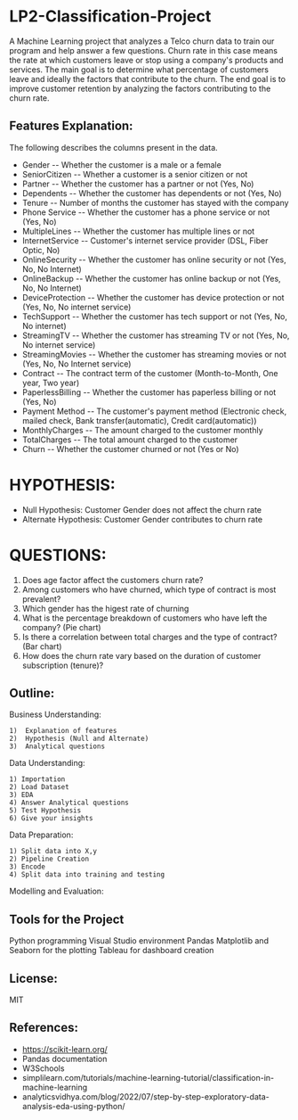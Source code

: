 # LP2-Classification-Project
A Machine Learning project that analyzes a Telco churn data to train our program and help answer a few questions. Churn rate in this case means the rate at which customers leave or stop using a company's products and services. The main goal is to determine what percentage of customers leave and ideally the factors that contribute to the churn. The end goal is to improve customer retention by analyzing the factors contributing to the churn rate.


## Features Explanation:

 The following describes the columns present in the data.

* Gender -- Whether the customer is a male or a female
* SeniorCitizen -- Whether a customer is a senior citizen or not
* Partner -- Whether the customer has a partner or not (Yes, No)
* Dependents -- Whether the customer has dependents or not (Yes, No)
* Tenure -- Number of months the customer has stayed with the company
* Phone Service -- Whether the customer has a phone service or not (Yes, No)
* MultipleLines -- Whether the customer has multiple lines or not
* InternetService -- Customer's internet service provider (DSL, Fiber Optic, No)
* OnlineSecurity -- Whether the customer has online security or not (Yes, No, No Internet)
* OnlineBackup -- Whether the customer has online backup or not (Yes, No, No Internet)
* DeviceProtection -- Whether the customer has device protection or not (Yes, No, No internet service)
* TechSupport -- Whether the customer has tech support or not (Yes, No, No internet)
* StreamingTV -- Whether the customer has streaming TV or not (Yes, No, No internet service)
* StreamingMovies -- Whether the customer has streaming movies or not (Yes, No, No Internet service)
* Contract -- The contract term of the customer (Month-to-Month, One year, Two year)
* PaperlessBilling -- Whether the customer has paperless billing or not (Yes, No)
* Payment Method -- The customer's payment method (Electronic check, mailed check, Bank transfer(automatic), Credit card(automatic))
* MonthlyCharges -- The amount charged to the customer monthly
* TotalCharges -- The total amount charged to the customer
* Churn -- Whether the customer churned or not (Yes or No)    

# HYPOTHESIS:
* Null Hypothesis: Customer Gender does not affect the churn rate
* Alternate Hypothesis: Customer Gender contributes to churn rate

# QUESTIONS:
1) Does age factor affect the customers churn rate?
2) Among customers who have churned, which type of contract is most prevalent?
3) Which gender has the higest rate of churning
4) What is the percentage breakdown of customers who have left the company? (Pie chart)
5) Is there a correlation between total charges and the type of contract? (Bar chart)
6) How does the churn rate vary based on the duration of customer subscription (tenure)?

## Outline:

Business Understanding:

    1)  Explanation of features
    2)  Hypothesis (Null and Alternate)
    3)  Analytical questions
Data Understanding:

    1) Importation
    2) Load Dataset
    3) EDA
    4) Answer Analytical questions
    5) Test Hypothesis
    6) Give your insights
Data Preparation:

    1) Split data into X,y
    2) Pipeline Creation
    3) Encode
    4) Split data into training and testing
    
Modelling and Evaluation:

## Tools for the Project

Python programming
Visual Studio environment
Pandas
Matplotlib and Seaborn for the plotting
Tableau for dashboard creation

## License:

MIT

## References:

* https://scikit-learn.org/
* Pandas documentation
* W3Schools
* simplilearn.com/tutorials/machine-learning-tutorial/classification-in-machine-learning
* analyticsvidhya.com/blog/2022/07/step-by-step-exploratory-data-analysis-eda-using-python/
